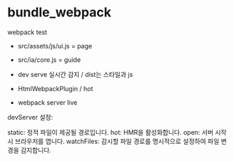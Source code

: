 # bundle_webpack
webpack test

* src/assets/js/ui.js = page 
* src/ia/core.js = guide 

* dev serve 실시간 감지 / dist는 스타일과 js

* HtmlWebpackPlugin / hot

* webpack server live


devServer 설정:

static: 정적 파일이 제공될 경로입니다.
hot: HMR을 활성화합니다.
open: 서버 시작 시 브라우저를 엽니다.
watchFiles: 감시할 파일 경로를 명시적으로 설정하여 파일 변경을 감지합니다.